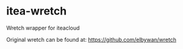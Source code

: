 # itea-wretch
Wretch wrapper for iteacloud

Original wretch can be found at:
https://github.com/elbywan/wretch
